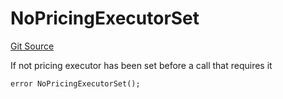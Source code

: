 # NoPricingExecutorSet
[Git Source](https://github.com/FloorDAO/floor-v2/blob/537a38ba21fa97b6f7763cc3c1b0ee2a21e56857/src/contracts/Treasury.sol)

If not pricing executor has been set before a call that requires it


```solidity
error NoPricingExecutorSet();
```

